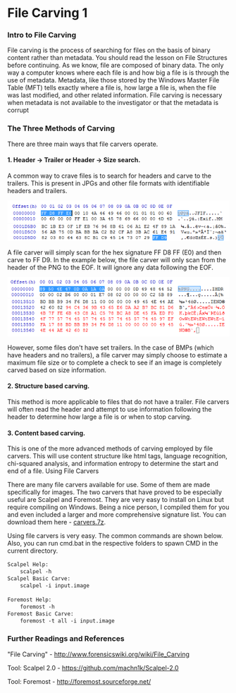# File Carving 1

### Intro to File Carving

File carving is the process of searching for files on the basis of binary content rather than metadata. You should read the lesson on File Structures before continuing. As we know, file are composed of binary data. The only way a computer knows where each file is and how big a file is is through the use of metadata. Metadata, like those stored by the Windows Master File Table (MFT) tells exactly where a file is, how large a file is, when the file was last modified, and other related information. File carving is necessary when metadata is not available to the investigator or that the metadata is corrupt

### The Three Methods of Carving

There are three main ways that file carvers operate.

#### 1. Header -> Trailer or Header -> Size search.

A common way to crave files is to search for headers and carve to the trailers. This is present in JPGs and other file formats with identifiable headers and trailers.

![](header.png "Figure 1: JPG header")
![](footer.png "Figure 1: JPG trailer")

A file carver will simply scan for the hex signature FF D8 FF (E0) and then carve to FF D9. In the example below, the file carver will only scan from the header of the PNG to the EOF. It will ignore any data following the EOF.

![](pnghead.png "Figure 2: PNG header")
![](pngfoot.png "Figure 2: PNG EOF")

However, some files don't have set trailers. In the case of BMPs (which have headers and no trailers), a file carver may simply choose to estimate a maximum file size or to complete a check to see if an image is completely carved based on size information.

#### 2. Structure based carving.

This method is more applicable to files that do not have a trailer. File carvers will often read the header and attempt to use information following the header to determine how large a file is or when to stop carving.

#### 3. Content based carving.

This is one of the more advanced methods of carving employed by file carvers. This will use content structure like html tags, language recognition, chi-squared analysis, and information entropy to determine the start and end of a file.
Using File Carvers

There are many file carvers available for use. Some of them are made specifically for images. The two carvers that have proved to be especially useful are Scalpel and Foremost. They are very easy to install on Linux but require compiling on Windows. Being a nice person, I compiled them for you and even included a larger and more comprehensive signature list. You can download them here - [carvers.7z](carvers.7z).

Using file carvers is very easy. The common commands are shown below. Also, you can run cmd.bat in the respective folders to spawn CMD in the current directory.

```
Scalpel Help:
	scalpel -h
Scalpel Basic Carve:
	scalpel -i input.image

Foremost Help:
	foremost -h
Foremost Basic Carve:
	foremost -t all -i input.image
```

### Further Readings and References

"File Carving" - http://www.forensicswiki.org/wiki/File_Carving

Tool: Scalpel 2.0 - https://github.com/machn1k/Scalpel-2.0

Tool: Foremost - http://foremost.sourceforge.net/
